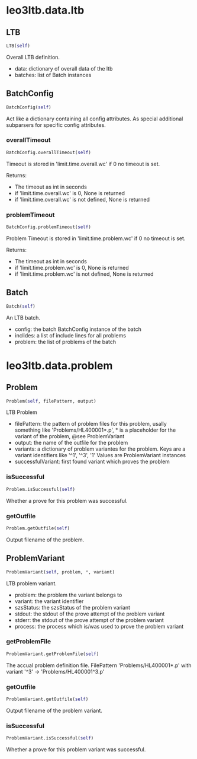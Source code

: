 # leo3ltb.data.ltb

## LTB
```python
LTB(self)
```

Overall LTB definition.

* data: dictionary of overall data of the ltb
* batches: list of Batch instances

## BatchConfig
```python
BatchConfig(self)
```

Act like a dictionary containing all config attributes.
As special additional subparsers for specific config attributes.

### overallTimeout
```python
BatchConfig.overallTimeout(self)
```

Timeout is stored in 'limit.time.overall.wc' if 0 no timeout is set.

Returns:
* The timeout as int in seconds
* if 'limit.time.overall.wc' is 0, None is returned
* if 'limit.time.overall.wc' is not defined, None is returned

### problemTimeout
```python
BatchConfig.problemTimeout(self)
```

Problem Timeout is stored in 'limit.time.problem.wc' if 0 no timeout is set.

Returns:
* The timeout as int in seconds
* if 'limit.time.problem.wc' is 0, None is returned
* if 'limit.time.problem.wc' is not defined, None is returned

## Batch
```python
Batch(self)
```

An LTB batch.

* config: the batch BatchConfig instance of the batch
* inclides: a list of include lines for all problems
* problem: the list of problems of the batch

# leo3ltb.data.problem

## Problem
```python
Problem(self, filePattern, output)
```

LTB Problem

* filePattern: the pattern of problem files for this problem, usally something like 'Problems/HL400001*.p', * is a placeholder
  for the variant of the problem, @see ProblemVariant
* output: the name of the outfile for the problem
* variants: a dictionary of problem variantes for the problem.
  Keys are a variant identifiers like '^1', '^3', '1'
  Values are ProblemVariant instances
* successfulVariant: first found variant which proves the problem

### isSuccessful
```python
Problem.isSuccessful(self)
```

Whether a prove for this problem was successful.

### getOutfile
```python
Problem.getOutfile(self)
```

Output filename of the problem.

## ProblemVariant
```python
ProblemVariant(self, problem, *, variant)
```

LTB problem variant.

* problem: the problem the variant belongs to
* variant: the variant identifier
* szsStatus: the szsStatus of the problem variant
* stdout: the stdout of the prove attempt of the problem variant
* stderr: the stdout of the prove attempt of the problem variant
* process: the process which is/was used to prove the problem variant

### getProblemFile
```python
ProblemVariant.getProblemFile(self)
```

The accual problem definition file.
FilePattern 'Problems/HL400001*.p' with variant '^3' -> 'Problems/HL400001^3.p'

### getOutfile
```python
ProblemVariant.getOutfile(self)
```

Output filename of the problem variant.

### isSuccessful
```python
ProblemVariant.isSuccessful(self)
```

Whether a prove for this problem variant was successful.


